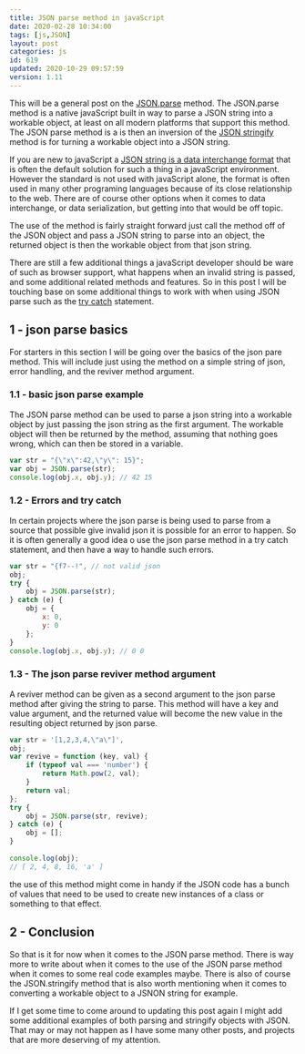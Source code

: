 ```yaml
---
title: JSON parse method in javaScript
date: 2020-02-28 10:34:00
tags: [js,JSON]
layout: post
categories: js
id: 619
updated: 2020-10-29 09:57:59
version: 1.11
---
```


This will be a general post on the [JSON.parse](https://developer.mozilla.org/en-US/docs/Web/JavaScript/Reference/Global_Objects/JSON/parse) method. The JSON.parse method is a native javaScript built in way to parse a JSON string into a workable object, at least on all modern platforms that support this method. The JSON parse method is a is then an inversion of the [JSON stringify](https://developer.mozilla.org/en-US/docs/Web/JavaScript/Reference/Global_Objects/JSON/stringify) method is for turning a workable object into a JSON string.

If you are new to javaScript a [JSON string is a data interchange format](https://en.wikipedia.org/wiki/JSON) that is often the default solution for such a thing in a javaScript environment. However the standard is not used with javaScript alone, the format is often used in many other programing languages because of its close relationship to the web. There are of course other options when it comes to data interchange, or data serialization, but getting into that would be off topic.

The use of the method is fairly straight forward just call the method off of the JSON object and pass a JSON string to parse into an object, the returned object is then the workable object from that json string. 

There are still a few additional things a javaScript developer should be ware of such as browser support, what happens when an invalid string is passed, and some additional related methods and features. So in this post I will be touching base on some additional things to work with when using JSON parse such as the [try catch](/2019/03/02/js-javascript-try/) statement.

<!-- more -->

## 1 - json parse basics

For starters in this section I will be going over the basics of the json pare method. This will include just using the method on a simple string of json, error handling, and the reviver method argument.

### 1.1 - basic json parse example

The JSON parse method can be used to parse a json string into a workable object by just passing the json string as the first argument. The workable object will then be returned by the method, assuming that nothing goes wrong, which can then be stored in a variable.

```js
var str = "{\"x\":42,\"y\": 15}";
var obj = JSON.parse(str);
console.log(obj.x, obj.y); // 42 15
```

### 1.2 - Errors and try catch

In certain projects where the json parse is being used to parse from a source that possible give invalid json it is possible for an error to happen. So it is often generally a good idea o use the json parse method in a try catch statement, and then have a way to handle such errors.

```js
var str = "{f7--!", // not valid json
obj;
try {
    obj = JSON.parse(str);
} catch (e) {
    obj = {
        x: 0,
        y: 0
    };
}
console.log(obj.x, obj.y); // 0 0
```

### 1.3 - The json parse reviver method argument

A reviver method can be given as a second argument to the json parse method after giving the string to parse. This method will have a key and value argument, and the returned value will become the new value in the resulting object returned by json parse. 

```js
var str = '[1,2,3,4,\"a\"]',
obj;
var revive = function (key, val) {
    if (typeof val === 'number') {
        return Math.pow(2, val);
    }
    return val;
};
try {
    obj = JSON.parse(str, revive);
} catch (e) {
    obj = [];
}
 
console.log(obj);
// [ 2, 4, 8, 16, 'a' ]
```

the use of this method might come in handy if the JSON code has a bunch of values that need to be used to create new instances of a class or something to that effect.

## 2 - Conclusion

So that is it for now when it comes to the JSON parse method. There is way more to write about when it comes to the use of the JSON parse method when it comes to some real code examples maybe. There is also of course the JSON.stringify method that is also worth mentioning when it comes to converting a workable object to a JSNON string for example.

If I get some time to come around to updating this post again I might add some additional examples of both parsing and stringify objects with JSON. That may or may not happen as I have some many other posts, and projects that are more deserving of my attention.